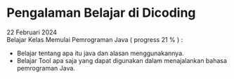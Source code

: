 # Pengalaman Belajar di Dicoding

22 Februari 2024  
Belajar Kelas Memulai Pemrograman Java ( progress 21 % ) :  
- Belajar tentang apa itu java dan alasan menggunakannya.
- Belajar Tool apa saja yang dapat digunakan dalam menajalankan bahasa pemrograman Java.
